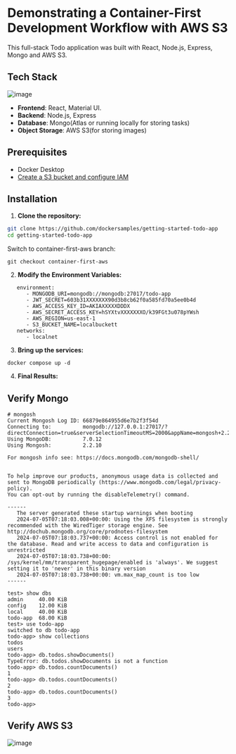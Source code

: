 # Demonstrating a Container-First Development Workflow with AWS S3

This full-stack Todo application was built with React, Node.js, Express, Mongo and AWS S3. 

## Tech Stack

![image](https://github.com/dockersamples/getting-started-todo-app/assets/313480/a1416188-1fc4-4210-a750-22dc80518439)



- **Frontend**: React, Material UI.
- **Backend**: Node.js, Express
- **Database**: Mongo(Atlas or running locally for storing tasks)
- **Object Storage**: AWS S3(for storing images)

## Prerequisites

- Docker Desktop
- [Create a S3 bucket and configure IAM](s3.md)

## Installation

1. **Clone the repository:**

```sh
git clone https://github.com/dockersamples/getting-started-todo-app
cd getting-started-todo-app
```

Switch to container-first-aws branch:

```
git checkout container-first-aws
```

2. **Modify the Environment Variables:**

```
   environment:
      - MONGODB_URI=mongodb://mongodb:27017/todo-app
      - JWT_SECRET=603b31XXXXXXX90d3b8cb62f0a585fd70a5ee0b4d
      - AWS_ACCESS_KEY_ID=AKIAXXXXXDDDX
      - AWS_SECRET_ACCESS_KEY=hSYXtvXXXXXXXO/k39FGt3u078pYWsh
      - AWS_REGION=us-east-1
      - S3_BUCKET_NAME=localbuckett
   networks:
      - localnet
```

3. **Bring up the services:**

```
docker compose up -d
```

4. **Final Results:**


## Verify Mongo

```
# mongosh
Current Mongosh Log ID: 66879e864955d6e7b2f3f54d
Connecting to:          mongodb://127.0.0.1:27017/?directConnection=true&serverSelectionTimeoutMS=2000&appName=mongosh+2.2.10
Using MongoDB:          7.0.12
Using Mongosh:          2.2.10

For mongosh info see: https://docs.mongodb.com/mongodb-shell/


To help improve our products, anonymous usage data is collected and sent to MongoDB periodically (https://www.mongodb.com/legal/privacy-policy).
You can opt-out by running the disableTelemetry() command.

------
   The server generated these startup warnings when booting
   2024-07-05T07:18:03.008+00:00: Using the XFS filesystem is strongly recommended with the WiredTiger storage engine. See http://dochub.mongodb.org/core/prodnotes-filesystem
   2024-07-05T07:18:03.737+00:00: Access control is not enabled for the database. Read and write access to data and configuration is unrestricted
   2024-07-05T07:18:03.738+00:00: /sys/kernel/mm/transparent_hugepage/enabled is 'always'. We suggest setting it to 'never' in this binary version
   2024-07-05T07:18:03.738+00:00: vm.max_map_count is too low
------

test> show dbs
admin     40.00 KiB
config    12.00 KiB
local     40.00 KiB
todo-app  68.00 KiB
test> use todo-app
switched to db todo-app
todo-app> show collections
todos
users
todo-app> db.todos.showDocuments()
TypeError: db.todos.showDocuments is not a function
todo-app> db.todos.countDocuments()
1
todo-app> db.todos.countDocuments()
2
todo-app> db.todos.countDocuments()
3
todo-app>
```

## Verify AWS S3

![image](https://github.com/dockersamples/getting-started-todo-app/assets/313480/ffb64c22-f358-41ef-a7a6-2c1055d43753)
